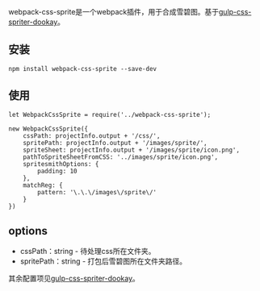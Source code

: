 webpack-css-sprite是一个webpack插件，用于合成雪碧图。基于[gulp-css-spriter-dookay](https://www.npmjs.com/package/gulp-css-spriter-dookay)。   
## 安装
```
npm install webpack-css-sprite --save-dev
```
## 使用
```
let WebpackCssSprite = require('../webpack-css-sprite');

new WebpackCssSprite({
    cssPath: projectInfo.output + '/css/',
    spritePath: projectInfo.output + '/images/sprite/',
    spriteSheet: projectInfo.output + '/images/sprite/icon.png',
    pathToSpriteSheetFromCSS: '../images/sprite/icon.png',
    spritesmithOptions: {
        padding: 10
    },
    matchReg: {
        pattern: '\.\.\/images\/sprite\/'
    }
})
```
## options
* cssPath：string - 待处理css所在文件夹。    
* spritePath：string - 打包后雪碧图所在文件夹路径。    
            
其余配置项见[gulp-css-spriter-dookay](https://www.npmjs.com/package/gulp-css-spriter-dookay)。   
